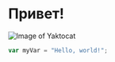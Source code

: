 # Привет!
![Image of Yaktocat](http://octodex.github.com/images/front-end-conftocat.png)

``` javascript
var myVar = "Hello, world!";
```
